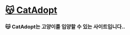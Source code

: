 # [😽 **CatAdopt**](https://www.youtube.com/watch?v=catyoutube임시)
### 😽 CatAdopt는 고양이를 입양할 수 있는 사이트입니다..
